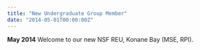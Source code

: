 ```yaml
---
title: "New Undergraduate Group Member"
date: "2014-05-01T00:00:00Z"
---
```

**May 2014** Welcome to our new NSF REU, Konane Bay (MSE, RPI). 